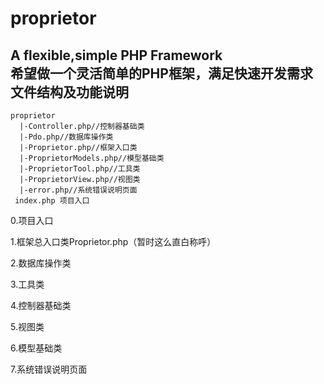 # proprietor
A flexible,simple PHP Framework<br/>
希望做一个灵活简单的PHP框架，满足快速开发需求<br/>
文件结构及功能说明
-------------------
    proprietor
      |-Controller.php//控制器基础类
      |-Pdo.php//数据库操作类
      |-Proprietor.php//框架入口类
      |-ProprietorModels.php//模型基础类
      |-ProprietorTool.php//工具类
      |-ProprietorView.php//视图类
      |-error.php//系统错误说明页面
     index.php 项目入口

0.项目入口<br/>

1.框架总入口类Proprietor.php（暂时这么直白称呼）<br/>

2.数据库操作类<br/>

3.工具类<br/>

4.控制器基础类<br/>

5.视图类<br/>

6.模型基础类<br/>

7.系统错误说明页面<br/>
